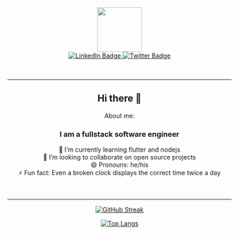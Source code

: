 <div id="header" align="center">
  <img src="https://media.giphy.com/media/M9gbBd9nbDrOTu1Mqx/giphy.gif" width="100"/>
   
  <div id="badges">
    <a href="[your-linkedin-URL](https://www.linkedin.com/in/yao-daniel-attitsogbe/)">
      <img src="https://img.shields.io/badge/LinkedIn-blue?style=for-the-badge&logo=linkedin&logoColor=white" alt="LinkedIn Badge"/>
    </a>
    <a href="[your-twitter-URL](https://twitter.com/dan_attitsogbe)">
      <img src="https://img.shields.io/badge/Twitter-blue?style=for-the-badge&logo=twitter&logoColor=white" alt="Twitter Badge"/>
    </a>
  </div>
  
  <br/><hr/>
  
  ## Hi there 👋
  
  About me:  
  ### I am a fullstack software engineer
  
   🌱 I’m currently learning flutter and nodejs  
   👯 I’m looking to collaborate on open source projects  
   😄 Pronouns: he/his  
   ⚡ Fun fact: Even a broken clock displays the correct time twice a day  
  
  <br/><hr/>
  
  [![GitHub Streak](http://github-readme-streak-stats.herokuapp.com?user=milkiyd&theme=tokyonight)](https://git.io/streak-stats)
 
  [![Top Langs](https://github-readme-stats.vercel.app/api/top-langs/?username=milkiyd&layout=compact&theme=tokyonight)](https://github.com/anuraghazra/github-readme-stats)
  
</div>


<!--
### Hi there 👋

**milkiyd/milkiyd** is a ✨ _special_ ✨ repository because its `README.md` (this file) appears on your GitHub profile.

Here are some ideas to get you started:

- 🔭 I’m currently working on ...
- 🌱 I’m currently learning ...
- 👯 I’m looking to collaborate on ...
- 🤔 I’m looking for help with ...
- 💬 Ask me about ...
- 📫 How to reach me: ...
- 😄 Pronouns: ...
- ⚡ Fun fact: ...
-->
